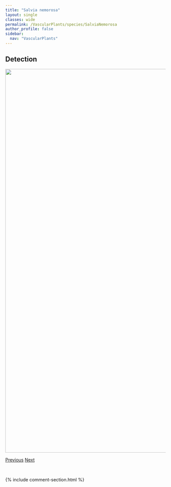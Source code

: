 ```yaml
---
title: "Salvia nemorosa"
layout: single
classes: wide
permalink: /VascularPlants/species/SalviaNemorosa
author_profile: false
sidebar:
  nav: "VascularPlants"
---
```


<h2>Detection</h2>

<a href="https://drive.google.com/uc?export=view&id=1iLqb9ss8btSLjSIGK3RJs8YEpZNPDT3G">
<img src="https://drive.google.com/uc?export=view&id=1iLqb9ss8btSLjSIGK3RJs8YEpZNPDT3G" height = "1200" width = "800">
</a>


<a href="/DevelopmentWebsite/VascularPlants/species/SalsolaTragusCollina" class="pagination--pager" title="Salsola tragus/collina">Previous</a> <a href="/DevelopmentWebsite/VascularPlants/species/SambucusRacemosa" class="pagination--pager" title="Sambucus racemosa">Next</a>

<p>&nbsp;</p>

{% include comment-section.html %}
